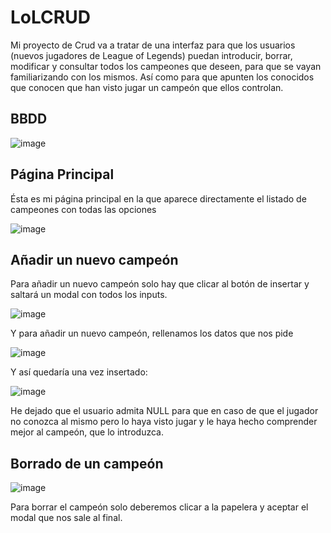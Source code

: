 # LoLCRUD
Mi proyecto de Crud va a tratar de una interfaz para que los usuarios (nuevos jugadores de League of Legends) puedan introducir, borrar, modificar y consultar todos los campeones que deseen, para que se vayan familiarizando con los mismos. Así como para que apunten los conocidos que conocen que han visto jugar un campeón que ellos controlan.

## BBDD

![image](https://user-images.githubusercontent.com/91873599/155420281-50e53bfa-352b-4283-9cb5-aa4bb4583c59.png)

## Página Principal

Ésta es mi página principal en la que aparece directamente el listado de campeones con todas las opciones

![image](https://user-images.githubusercontent.com/91873599/155420511-f4b13b78-405b-495e-b5af-c01573fcb2ef.png)


## Añadir un nuevo campeón

Para añadir un nuevo campeón solo hay que clicar al botón de insertar y saltará un modal con todos los inputs.

![image](https://user-images.githubusercontent.com/91873599/155420681-c748973b-dd41-4ace-a88d-b2934a31f0e3.png)

Y para añadir un nuevo campeón, rellenamos los datos que nos pide

![image](https://user-images.githubusercontent.com/91873599/155421371-43afee2c-8ec9-4153-b184-27f63b69b4c0.png)

Y así quedaría una vez insertado:

![image](https://user-images.githubusercontent.com/91873599/155421451-79cca4fd-007b-43ef-aaac-04f686953ae0.png)

He dejado que el usuario admita NULL para que en caso de que el jugador no conozca al mismo pero lo haya visto jugar y le haya hecho comprender mejor al campeón, que lo introduzca.

## Borrado de un campeón

![image](https://user-images.githubusercontent.com/91873599/155421642-17ebdc7d-cc4f-4f4b-b118-b930255bc4a7.png)

Para borrar el campeón solo deberemos clicar a la papelera y aceptar el modal que nos sale al final.



